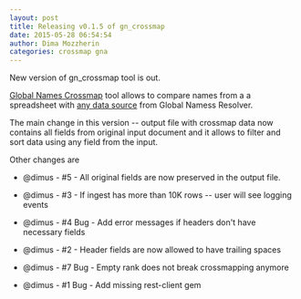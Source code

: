 ```yaml
---
layout: post
title: Releasing v0.1.5 of gn_crossmap
date: 2015-05-28 06:54:54
author: Dima Mozzherin
categories: crossmap gna
---
```


New version of gn_crossmap tool is out.

[Global Names Crossmap][gn_crossmap] tool allows to compare names from a
a spreadsheet with [any data source][data_sources] from Global Namess Resolver.

The main change in this version -- output file with crossmap data now contains
all fields from original input document and it allows to filter and sort data
using any field from the input.

Other changes are

* @dimus - #5 - All original fields are now preserved in the output file.

* @dimus - #3 - If ingest has more than 10K rows -- user will see logging events

* @dimus - #4 Bug - Add error messages if headers don't have necessary fields

* @dimus - #2 - Header fields are now allowed to have trailing spaces

* @dimus - #7 Bug - Empty rank does not break crossmapping anymore

* @dimus - #1 Bug - Add missing rest-client gem


[gn_crossmap]: https://github.com/GlobalNamesArchitecture/gn_crossmap
[data_sources]: http://resolver.globalnames.org/data_sources
